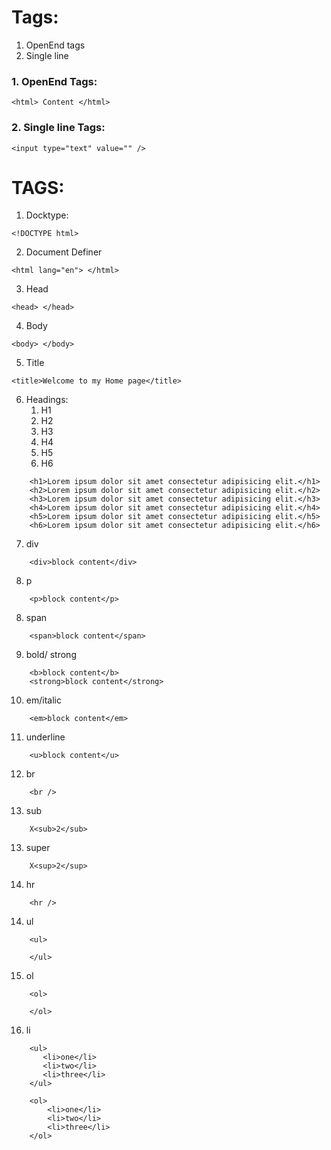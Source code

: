 # Tags:
1. OpenEnd tags
2. Single line

### 1. OpenEnd Tags:
```
<html> Content </html>
```

### 2. Single line Tags:
```
<input type="text" value="" />
```

# TAGS:
1. Docktype:
```
<!DOCTYPE html>
```

2. Document Definer
```
<html lang="en"> </html>
```

3. Head 
```
<head> </head>
```

4. Body
```
<body> </body>
```

5. Title
```
<title>Welcome to my Home page</title>
```

6. Headings:
    1. H1
    1. H2
    1. H3
    1. H4
    1. H5
    1. H6
```
    <h1>Lorem ipsum dolor sit amet consectetur adipisicing elit.</h1>
    <h2>Lorem ipsum dolor sit amet consectetur adipisicing elit.</h2>
    <h3>Lorem ipsum dolor sit amet consectetur adipisicing elit.</h3>
    <h4>Lorem ipsum dolor sit amet consectetur adipisicing elit.</h4>
    <h5>Lorem ipsum dolor sit amet consectetur adipisicing elit.</h5>
    <h6>Lorem ipsum dolor sit amet consectetur adipisicing elit.</h6>
```

7. div
```
    <div>block content</div>
```

8. p
```
    <p>block content</p>
```

8. span
```
    <span>block content</span>
```

9. bold/ strong
```
    <b>block content</b>
    <strong>block content</strong>
```
10. em/italic
```
    <em>block content</em>
```
11. underline
```
    <u>block content</u>
```

12. br
```
    <br />
```

13. sub
```
    X<sub>2</sub>
```
13. super
```
    X<sup>2</sup>
```

14. hr
```
    <hr />
```

14. ul
```
    <ul>
        
    </ul>
```

15. ol
```
    <ol>
        
    </ol>
```

16. li
```
    <ul>
       <li>one</li> 
       <li>two</li> 
       <li>three</li> 
    </ul>

    <ol>
        <li>one</li> 
        <li>two</li> 
        <li>three</li> 
    </ol>
```
